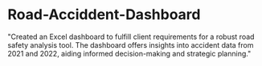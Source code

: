 # Road-Acciddent-Dashboard
"Created an Excel dashboard to fulfill client requirements for a robust road safety analysis tool. The dashboard offers insights into accident data from 2021 and 2022, aiding informed decision-making and strategic planning."
